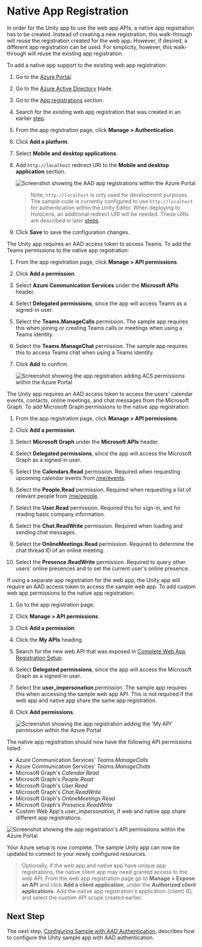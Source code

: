 # Native App Registration

In order for the Unity app to use the web app APIs, a native app registration has to be created. Instead of creating a new registration, this walk-through will reuse the registration created for the web app. However, if desired, a different app registration can be used. For simplicity, however, this walk-through will reuse the existing app registration.

To add a native app support to the existing web app registration:

1. Go to the [Azure Portal](https://portal.azure.com).
   
2. Go to the [Azure Active Directory](https://portal.azure.com/#blade/Microsoft_AAD_IAM/ActiveDirectoryMenuBlade) blade.

3. Go to the [App registrations](https://portal.azure.com/#view/Microsoft_AAD_IAM/ActiveDirectoryMenuBlade/~/RegisteredApps) section.

4. Search for the existing web app registration that was created in an earlier [step](azure-function-setup-5.md#adding-aad-authentication).

5. From the app registration page, click **Manage > Authentication**.
   
6. Click **Add a platform**.
   
7. Select **Mobile and desktop applications**. 
   
8. Add `http://localhost` redirect URI to the **Mobile and desktop application** section.

    ![Screenshot showing the AAD app registrations within the Azure Portal](./images/image-14-web-native-app.png)

    > Note, `http://localhost` is only used for development purposes. The sample code is currently configured to use `http://localhost` for authentication within the Unity Editor. When deploying to HoloLens, an additional redirect URI will be needed. These URIs are described in later [steps](unity-sample-app-setup-2.md#setup-web-authentication-manager-wam).

9. Click **Save** to save the configuration changes.

The Unity app requires an AAD access token to access Teams. To add the Teams permissions to the native app registration:

1. From the app registration page, click **Manage > API permissions**.
   
2. Click **Add a permission**.
   
3. Select **Azure Communication Services** under the **Microsoft APIs** header.
   
4. Select **Delegated permissions**, since the app will access Teams as a signed-in user.
   
5. Select the **Teams.ManageCalls** permission. The sample app requires this when joining or creating Teams calls or meetings when using a Teams identity.
   
6. Select the **Teams.ManageChat** permission. The sample app requires this to access Teams chat when using a Teams identity.
   
7. Click **Add** to confirm.

    ![Screenshot showing the app registration adding ACS permissions within the Azure Portal](./images/image-15-web-native-app.png)

The Unity app requires an AAD access token to access the users' calendar events, contacts, online meetings, and chat messages from the Microsoft Graph. To add Microsoft Graph permissions to the native app registration:

1. From the app registration page, click **Manage > API permissions**.
   
2. Click **Add a permission**.
   
3. Select **Microsoft Graph** under the **Microsoft APIs** header.

4. Select **Delegated permissions**, since the app will access the Microsoft Graph as a signed-in user.
   
5. Select the **Calendars.Read** permission. Required when requesting upcoming calendar events from [/me/events](https://learn.microsoft.com/en-us/graph/api/calendar-list-events?view=graph-rest-1.0&tabs=http). 
   
6. Select the **People.Read** permission. Required when requesting a list of relevant people from [/me/people](https://learn.microsoft.com/en-us/graph/api/user-list-people?view=graph-rest-1.0&tabs=http).

7. Select the **User.Read** permission. Required this for sign-in, and for reading basic company information.
   
8. Select the **Chat.ReadWrite** permission. Required when loading and sending chat messages.

9. Select the **OnlineMeetings.Read** permission. Required to determine the chat thread ID of an online meeting.
    
10. Select the **Presence.ReadWrite** permission. Required to query other users' online presences and to set the current user's online presence.
   
If using a separate app registration for the web app, the Unity app will require an AAD access token to access the sample web app. To add custom web app permissions to the native app registration:

1. Go to the app registration page.
   
2. Click **Manage > API permissions**.
   
3. Click **Add a permission**.
   
4. Click the **My APIs** heading.
   
5. Search for the new web API that was exposed in [Complete Web App Registration Setup](./azure-function-setup-6.md#complete-web-app-registration-setup). 
    
6. Select **Delegated permissions**, since the app will access the Microsoft Graph as a signed-in user.
   
7. Select the **user_impersonation** permission. The sample app requires this when accessing the sample web app API. This is not required if the web app and native app share the same app registration.
   
8. Click **Add permissions**.

    ![Screenshot showing the app registration adding the 'My API' permission within the Azure Portal](./images/image-17-web-native-app.png)

The native app registration should now have the following API permissions listed:

* Azure Communication Services' *Teams.ManageCalls*
* Azure Communication Services' *Teams.ManageChats*
* Microsoft Graph's *Calendar.Read*
* Microsoft Graph's *People.Read*
* Microsoft Graph's *User.Read*
* Microsoft Graph's *Chat.ReadWrite*
* Microsoft Graph's *OnlineMeetings.Read*
* Microsoft Graph's *Presence.ReadWrite*
* Custom Web App's *user_impersonation*, if web and native app share different app registrations.

 ![Screenshot showing the app registration's API permissions within the Azure Portal](./images/image-16-web-native-app-permissions.png)
    
Your Azure setup is now complete. The sample Unity app can now be updated to connect to your newly configured resources.

> Optionally, if the web app and native app have unique app registrations, the native client app may need granted access to the web API. From the web app registration page go to **Manage > Expose an API** and click **Add a client application**, under the **Authorized client applications**. Add the native app registration's application (client) ID, and select the custom API scope created earlier.

## Next Step
 The next step, [Configuring Sample with AAD Authentication](./unity-sample-app-setup-1.md), describes how to configure the Unity sample app
 with AAD authentication.